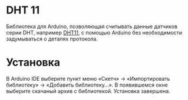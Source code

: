DHT 11
===========

Библиотека для Arduino, позволяющая считывать данные датчиков серии DHT, например [DHT11](http://amperka.ru/product/troyka-dht11), с помощью Arduino без необходимости задумываться о деталях протокола.

Установка
=========

В Arduino IDE выберите пункт меню «Скетч» → «Импортировать библиотеку» →
«Добавить библиотеку…». В появившемся окне выберите скачаный архив с
библиотекой. Установка завершена.